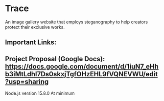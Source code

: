 # Trace
An image gallery website that employs steganography to help creators protect their exclusive works.

Important Links:
----------------
Project Proposal (Google Docs): https://docs.google.com/document/d/1iuN7_eHhb3iMtLdhI7Ds0skxjTgfOHzEHL9fVQNEVWU/edit?usp=sharing
----------------
Node.js version 15.8.0 At minimum
